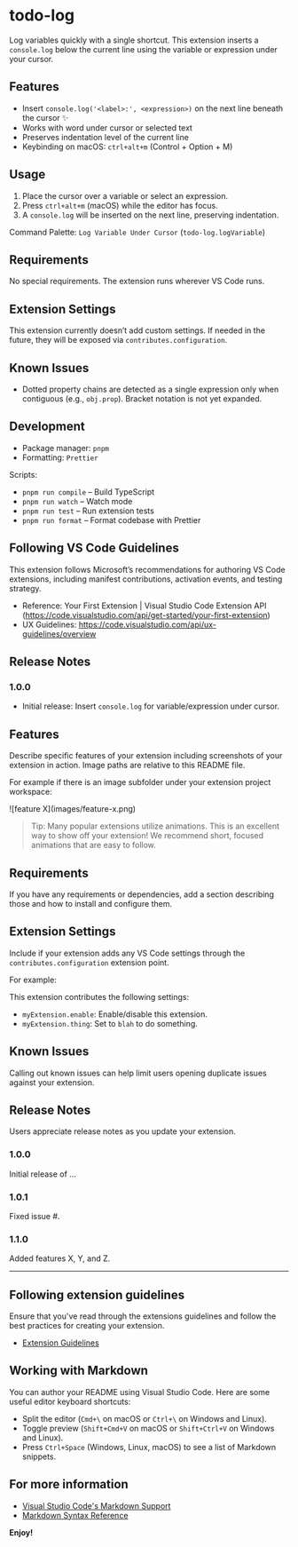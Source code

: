 # todo-log

Log variables quickly with a single shortcut. This extension inserts a `console.log` below the current line using the variable or expression under your cursor.

## Features

- Insert `console.log('<label>:', <expression>)` on the next line beneath the cursor ✨
- Works with word under cursor or selected text
- Preserves indentation level of the current line
- Keybinding on macOS: `ctrl+alt+m` (Control + Option + M)

## Usage

1. Place the cursor over a variable or select an expression.
2. Press `ctrl+alt+m` (macOS) while the editor has focus.
3. A `console.log` will be inserted on the next line, preserving indentation.

Command Palette: `Log Variable Under Cursor` (`todo-log.logVariable`)

## Requirements

No special requirements. The extension runs wherever VS Code runs.

## Extension Settings

This extension currently doesn’t add custom settings. If needed in the future, they will be exposed via `contributes.configuration`.

## Known Issues

- Dotted property chains are detected as a single expression only when contiguous (e.g., `obj.prop`). Bracket notation is not yet expanded.

## Development

- Package manager: `pnpm`
- Formatting: `Prettier`

Scripts:

- `pnpm run compile` – Build TypeScript
- `pnpm run watch` – Watch mode
- `pnpm run test` – Run extension tests
- `pnpm run format` – Format codebase with Prettier

## Following VS Code Guidelines

This extension follows Microsoft’s recommendations for authoring VS Code extensions, including manifest contributions, activation events, and testing strategy.

- Reference: Your First Extension | Visual Studio Code Extension API (https://code.visualstudio.com/api/get-started/your-first-extension)
- UX Guidelines: https://code.visualstudio.com/api/ux-guidelines/overview

## Release Notes

### 1.0.0

- Initial release: Insert `console.log` for variable/expression under cursor.

## Features

Describe specific features of your extension including screenshots of your extension in action. Image paths are relative to this README file.

For example if there is an image subfolder under your extension project workspace:

\!\[feature X\]\(images/feature-x.png\)

> Tip: Many popular extensions utilize animations. This is an excellent way to show off your extension! We recommend short, focused animations that are easy to follow.

## Requirements

If you have any requirements or dependencies, add a section describing those and how to install and configure them.

## Extension Settings

Include if your extension adds any VS Code settings through the `contributes.configuration` extension point.

For example:

This extension contributes the following settings:

- `myExtension.enable`: Enable/disable this extension.
- `myExtension.thing`: Set to `blah` to do something.

## Known Issues

Calling out known issues can help limit users opening duplicate issues against your extension.

## Release Notes

Users appreciate release notes as you update your extension.

### 1.0.0

Initial release of ...

### 1.0.1

Fixed issue #.

### 1.1.0

Added features X, Y, and Z.

---

## Following extension guidelines

Ensure that you've read through the extensions guidelines and follow the best practices for creating your extension.

- [Extension Guidelines](https://code.visualstudio.com/api/references/extension-guidelines)

## Working with Markdown

You can author your README using Visual Studio Code. Here are some useful editor keyboard shortcuts:

- Split the editor (`Cmd+\` on macOS or `Ctrl+\` on Windows and Linux).
- Toggle preview (`Shift+Cmd+V` on macOS or `Shift+Ctrl+V` on Windows and Linux).
- Press `Ctrl+Space` (Windows, Linux, macOS) to see a list of Markdown snippets.

## For more information

- [Visual Studio Code's Markdown Support](http://code.visualstudio.com/docs/languages/markdown)
- [Markdown Syntax Reference](https://help.github.com/articles/markdown-basics/)

**Enjoy!**
